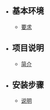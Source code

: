 - ## 基本环境
    - [要求](/docs/{{version}}/base)
- ## 项目说明
    - [简介](/docs/{{version}}/project)
- ## 安装步骤
    - [说明](/docs/{{version}}/install)